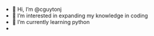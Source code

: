 - 👋 Hi, I’m @cguytonj
- 👀 I’m interested in expanding my knowledge in coding
- 🌱 I’m currently learning python
-
<!---
cguytonj/cguytonj is a ✨ special ✨ repository because its `README.md` (this file) appears on your GitHub profile.
You can click the Preview link to take a look at your changes.
--->
